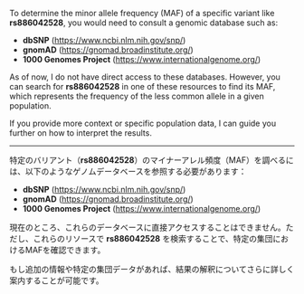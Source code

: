 To determine the minor allele frequency (MAF) of a specific variant like **rs886042528**, you would need to consult a genomic database such as:

- **dbSNP** (https://www.ncbi.nlm.nih.gov/snp/)
- **gnomAD** (https://gnomad.broadinstitute.org/)
- **1000 Genomes Project** (https://www.internationalgenome.org/)

As of now, I do not have direct access to these databases. However, you can search for **rs886042528** in one of these resources to find its MAF, which represents the frequency of the less common allele in a given population.

If you provide more context or specific population data, I can guide you further on how to interpret the results.

---

特定のバリアント（**rs886042528**）のマイナーアレル頻度（MAF）を調べるには、以下のようなゲノムデータベースを参照する必要があります：

- **dbSNP** (https://www.ncbi.nlm.nih.gov/snp/)
- **gnomAD** (https://gnomad.broadinstitute.org/)
- **1000 Genomes Project** (https://www.internationalgenome.org/)

現在のところ、これらのデータベースに直接アクセスすることはできません。ただし、これらのリソースで **rs886042528** を検索することで、特定の集団におけるMAFを確認できます。

もし追加の情報や特定の集団データがあれば、結果の解釈についてさらに詳しく案内することが可能です。